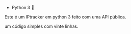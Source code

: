 - Python 3 🐍

Este é um IPtracker em python 3 feito com uma API pública.

um código simples com vinte linhas.
